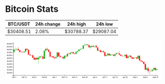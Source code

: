 # Bitcoin Stats

BTC/USDT|24h change|24h high|24h low|
|---|---|---|---|
|$30408.51|2.08%|$30788.37|$29087.04|

<img src="./chart.svg">
